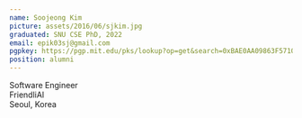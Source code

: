 ```yaml
---
name: Soojeong Kim
picture: assets/2016/06/sjkim.jpg  
graduated: SNU CSE PhD, 2022  
email: epik03sj@gmail.com
pgpkey: https://pgp.mit.edu/pks/lookup?op=get&search=0xBAE0AA09863F5710
position: alumni
---
```

Software Engineer  
FriendliAI  
Seoul, Korea  
